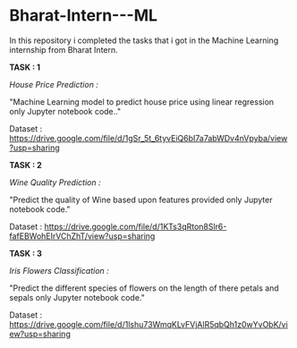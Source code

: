 # Bharat-Intern---ML

In this repository i completed the tasks that i got in the Machine Learning internship from Bharat Intern.

**TASK : 1**

*House Price Prediction :*

"Machine Learning model to predict house price using linear regression only Jupyter notebook code.."

Dataset : https://drive.google.com/file/d/1gSr_5t_6tyvEiQ6bI7a7abWDv4nVpyba/view?usp=sharing

**TASK : 2** 

*Wine Quality Prediction :*

"Predict the quality of Wine based upon features provided only Jupyter notebook code."

Dataset : https://drive.google.com/file/d/1KTs3qRton8Slr6-fafEBWohEIrVChZhT/view?usp=sharing

**TASK : 3**

*Iris Flowers Classification :*

"Predict the different species of flowers on the length of there petals and sepals only Jupyter notebook code."

Dataset : https://drive.google.com/file/d/1lshu73WmqKLvFVjAlR5qbQh1z0wYvObK/view?usp=sharing
